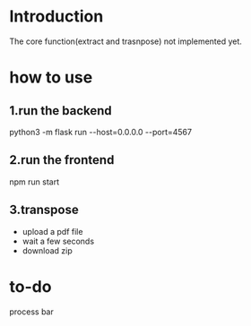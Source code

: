 # Introduction
The core function(extract and trasnpose) not implemented yet.

# how to use
## 1.run the backend
python3 -m flask run --host=0.0.0.0 --port=4567

## 2.run the frontend
npm run start

## 3.transpose
- upload a pdf file
- wait a few seconds
- download zip

# to-do
process bar
